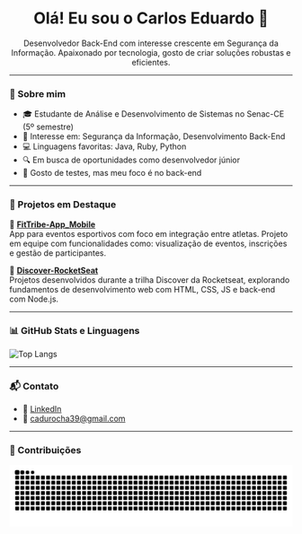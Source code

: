 <h1 align="center">Olá! Eu sou o Carlos Eduardo 👋</h1>

<p align="center">
  Desenvolvedor Back-End com interesse crescente em Segurança da Informação. 
  Apaixonado por tecnologia, gosto de criar soluções robustas e eficientes.  
</p>

---

### 💼 Sobre mim

- 🎓 Estudante de Análise e Desenvolvimento de Sistemas no Senac-CE (5º semestre)
- 🧠 Interesse em: Segurança da Informação, Desenvolvimento Back-End
- 💻 Linguagens favoritas: Java, Ruby, Python
- 🔍 Em busca de oportunidades como desenvolvedor júnior
- 🧪 Gosto de testes, mas meu foco é no back-end

---

### 🚀 Projetos em Destaque

🔹 [**FitTribe-App_Mobile**](https://github.com/carloseduardo-rocha/FitTribe-App_Mobile)  
App para eventos esportivos com foco em integração entre atletas. Projeto em equipe com funcionalidades como: visualização de eventos, inscrições e gestão de participantes.

🔹 [**Discover-RocketSeat**](https://github.com/carloseduardo-rocha/Discover-RocketSeat)  
Projetos desenvolvidos durante a trilha Discover da Rocketseat, explorando fundamentos de desenvolvimento web com HTML, CSS, JS e back-end com Node.js.

---

### 📊 GitHub Stats e Linguagens

![Top Langs](https://github-readme-stats.vercel.app/api/top-langs/?username=carloseduardo-rocha&layout=compact&theme=radical)

---

### 📬 Contato

- 🔗 [LinkedIn](https://www.linkedin.com/in/carlos-eduardo-408087230)  
- 📧 cadurocha39@gmail.com

---

### 🐍 Contribuições

![snake gif](https://raw.githubusercontent.com/carloseduardo-rocha/carloseduardo-rocha/output/github-contribution-grid-snake.svg)

